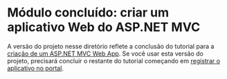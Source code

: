 # <a name="completed-module-create-an-aspnet-mvc-web-app"></a>Módulo concluído: criar um aplicativo Web do ASP.NET MVC

A versão do projeto nesse diretório reflete a conclusão do tutorial para a [criação de um ASP.NET MVC Web App](https://docs.microsoft.com/graph/training/aspnet-tutorial?tutorial-step=1). Se você usar esta versão do projeto, precisará concluir o restante do tutorial começando em [registrar o aplicativo no portal](https://docs.microsoft.com/graph/training/aspnet-tutorial?tutorial-step=2).
